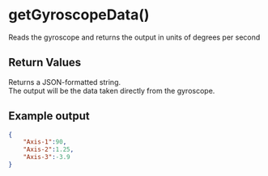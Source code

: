 # getGyroscopeData()
Reads the gyroscope and returns the output in units of degrees per second

## Return Values
Returns a JSON-formatted string.  
The output will be the data taken directly from the gyroscope.

## Example output
```json
{
    "Axis-1":90,
    "Axis-2":1.25,
    "Axis-3":-3.9
}
```